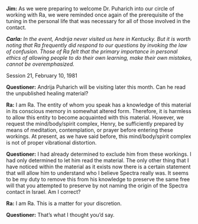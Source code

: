 <p><strong>Jim:</strong> As we were preparing to welcome Dr. Puharich into our circle of working with Ra, we were reminded once again of the prerequisite of the tuning in the personal life that was necessary for all of those involved in the contact.</p>
<p><strong><em>Carla:</em></strong><em> In the event, Andrija never visited us here in Kentucky. But it is worth noting that Ra frequently did respond to our questions by invoking the law of confusion. Those of Ra felt that the primary importance in personal ethics of allowing people to do their own learning, make their own mistakes, cannot be overemphasized.</em></p>
<p class="transcript-sub-title">Session 21, February 10, 1981</p>
<p><strong>Questioner:</strong> Andrija Puharich will be visiting later this month. Can he read the unpublished healing material?</p>
<p><strong>Ra:</strong> I am Ra. The entity of whom you speak has a knowledge of this material in its conscious memory in somewhat altered form. Therefore, it is harmless to allow this entity to become acquainted with this material. However, we request the mind/body/spirit complex, Henry, be sufficiently prepared by means of meditation, contemplation, or prayer before entering these workings. At present, as we have said before, this mind/body/spirit complex is not of proper vibrational distortion.</p>
<p><strong>Questioner:</strong> I had already determined to exclude him from these workings. I had only determined to let him read the material. The only other thing that I have noticed within the material as it exists now there is a certain statement that will allow him to understand who I believe Spectra really was. It seems to be my duty to remove this from his knowledge to preserve the same free will that you attempted to preserve by not naming the origin of the Spectra contact in Israel. Am I correct?</p>
<p><strong>Ra:</strong> I am Ra. This is a matter for your discretion.</p>
<p><strong>Questioner:</strong> That’s what I thought you’d say.</p>